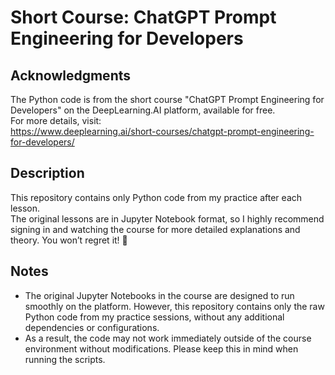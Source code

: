 # Short Course: ChatGPT Prompt Engineering for Developers

## Acknowledgments
The Python code is from the short course "ChatGPT Prompt Engineering for Developers" on the DeepLearning.AI platform, available for free.  
For more details, visit:  
<https://www.deeplearning.ai/short-courses/chatgpt-prompt-engineering-for-developers/>

## Description
This repository contains only Python code from my practice after each lesson.  
The original lessons are in Jupyter Notebook format, so I highly recommend signing in and watching the course for more detailed explanations and theory. You won’t regret it! 🙂

## Notes
- The original Jupyter Notebooks in the course are designed to run smoothly on the platform. However, this repository contains only the raw Python code from my practice sessions, without any additional dependencies or configurations.
- As a result, the code may not work immediately outside of the course environment without modifications. Please keep this in mind when running the scripts.
